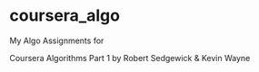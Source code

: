 coursera_algo
=============

My Algo Assignments for

Coursera Algorithms Part 1 by Robert Sedgewick & Kevin Wayne
